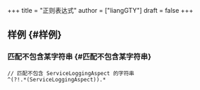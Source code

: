 +++
title = "正则表达式"
author = ["liangGTY"]
draft = false
+++

## 样例 {#样例}


### 匹配不包含某字符串 {#匹配不包含某字符串}

```regexp
// 匹配不包含 ServiceLoggingAspect 的字符串
^(?!.*(ServiceLoggingAspect)).*
```
